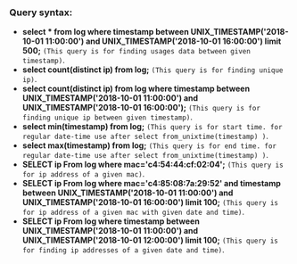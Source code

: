 ### Query syntax:

* **select * from log where timestamp between UNIX_TIMESTAMP('2018-10-01 11:00:00') and UNIX_TIMESTAMP('2018-10-01 16:00:00') limit 500;** `(This query is for finding usages data between given timestamp)`.
* **select count(distinct ip) from log;** `(This query is for finding unique ip)`. 
* **select count(distinct ip) from log where timestamp between UNIX_TIMESTAMP('2018-10-01 11:00:00') and UNIX_TIMESTAMP('2018-10-01 16:00:00');** `(This query is for finding unique ip between given timestamp)`. 
* **select min(timestamp) from log;** `(This query is for start time. for regular date-time use after select from_unixtime(timestamp) )`. 
*  **select max(timestamp) from log;** `(This query is for end time. for regular date-time use after select from_unixtime(timestamp) )`.
* **SELECT ip From log where mac='c4:54:44:cf:02:04';** `(This query is for ip address of a given mac)`.
* **SELECT ip From log where mac='c4:85:08:7a:29:52' and timestamp between UNIX_TIMESTAMP('2018-10-01 11:00:00') and UNIX_TIMESTAMP('2018-10-01 16:00:00') limit 100;** `(This query is for ip address of a given mac with given date and time)`.
* **SELECT ip From log where timestamp between UNIX_TIMESTAMP('2018-10-01 11:00:00') and UNIX_TIMESTAMP('2018-10-01 12:00:00') limit 100;** `(This query is for finding ip addresses of a given date and time)`.